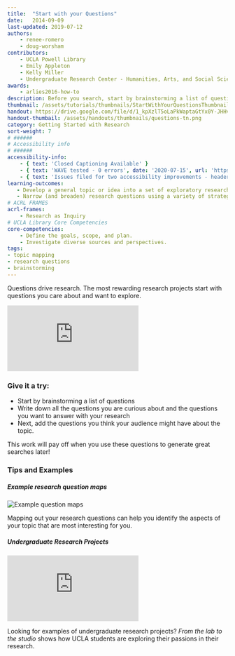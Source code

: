 ```yaml
---
title:  "Start with your Questions"
date:   2014-09-09
last-updated: 2019-07-12
authors: 
    - renee-romero 
    - doug-worsham
contributors: 
    - UCLA Powell Library
    - Emily Appleton
    - Kelly Miller
    - Undergraduate Research Center - Humanities, Arts, and Social Sciences
awards:
    - arlies2016-how-to
description: Before you search, start by brainstorming a list of questions.
thumbnail: /assets/tutorials/thumbnails/StartWithYourQuestionsThumbnail.jpg
handout: https://drive.google.com/file/d/1_kpXzlT5oLaPkWaptaGtYx0Y-JHHvzz0/preview
handout-thumbail: /assets/handouts/thumbnails/questions-tn.png
category: Getting Started with Research
sort-weight: 7
# ######
# Accessibility info
# ######
accessibility-info:
    - { text: 'Closed Captioning Available' }
    - { text: 'WAVE tested - 0 errors', date: '2020-07-15', url: 'https://wave.webaim.org/' }
    - { text: 'Issues filed for two accessibility improvements - headers and more descriptive alt text', date: '2020-07-15', url: 'https://github.com/UCLALibrary/research-tips/issues' }
learning-outcomes:
   - Develop a general topic or idea into a set of exploratory research questions
   - Narrow (and broaden) research questions using a variety of strategies (e.g., geographic area, cultural aspects, groups of people, time spans, or other strategies)
# ACRL FRAMES
acrl-frames:
    - Research as Inquiry
# UCLA Library Core Competencies
core-competencies:
    - Define the goals, scope, and plan.
    - Investigate diverse sources and perspectives. 
tags:
- topic mapping
- research questions
- brainstorming
---
```


<p>Questions drive research. The most rewarding  research projects start with questions you care about and want to explore.</p>

<div class="embed-responsive embed-responsive-16by9">
<iframe class="embed-responsive-item" src="https://www.youtube.com/embed/jj-F6YVtsxI?list=PLV8eqWoGXke5D5bmwscUhow1RJKWZmMRZ" frameborder="0" allowfullscreen></iframe>
</div>

<h3 class="mt-3">Give it a try:</h3>

<ul>
    <li>Start by brainstorming a list of questions</li>
    <li>Write down all the questions you are curious about and the questions you want to answer with your research</li>
    <li>Next, add the questions you think your audience might have about the topic.</li>
</ul>
<p>This work will pay off when you use these questions to generate great searches later!</p>

<h3>Tips and Examples</h3>

<div class="card mt-4">
  <h5 class="card-header">Example research question maps</h5>
  <img src="{{ '/assets/images/question-map-examples.jpg' | prepend: site.baseurl }}" class="card-img-top" alt="Example question maps">
  <div class="card-body">
    <!--<h6 class="card-title">Special title if needed</h6>-->
    <p class="card-text">Mapping out your research questions can help you identify the aspects of your topic that are most interesting for you.</p>
    <!--<a href="#" class="btn btn-primary">Go somewhere</a>-->
  </div>
</div>

<div class="card mt-4">
  <h5 class="card-header">Undergraduate Research Projects</h5>
    <div class="embed-responsive embed-responsive-16by9">
        <iframe class="embed-responsive-item" src="https://www.youtube.com/embed/ZEoosFwqi-Q?list=PLV8eqWoGXke5D5bmwscUhow1RJKWZmMRZ" frameborder="0" allowfullscreen></iframe>
    </div>
  <div class="card-body">
    <!--<h6 class="card-title">Special title if needed</h6>-->
    <p class="card-text">Looking for examples of undergraduate research projects? <em>From the lab to the studio</em> shows how UCLA students are exploring their passions in their research.</p>
    <!--<a href="#" class="btn btn-primary">Go somewhere</a>-->
  </div>
</div>
